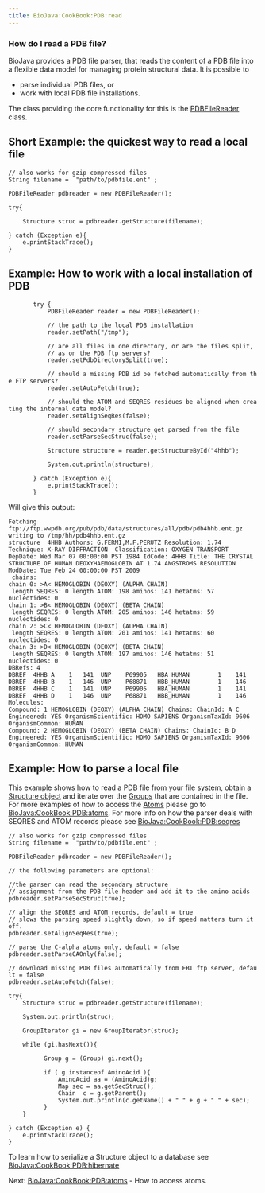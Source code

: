 ```yaml
---
title: BioJava:CookBook:PDB:read
---
```


### How do I read a PDB file?

BioJava provides a PDB file parser, that reads the content of a PDB file
into a flexible data model for managing protein structural data. It is
possible to

-   parse individual PDB files, or
-   work with local PDB file installations.

The class providing the core functionality for this is the
[PDBFileReader](http://www.biojava.org/docs/api/index.html?org/biojava/bio/structure/io/PDBFileReader.html)
class.

Short Example: the quickest way to read a local file
----------------------------------------------------

<java>

`// also works for gzip compressed files`  
`String filename =  "path/to/pdbfile.ent" ;`  
  
`PDBFileReader pdbreader = new PDBFileReader();`

`try{`

`    Structure struc = pdbreader.getStructure(filename);`  
`    `  
`} catch (Exception e){`  
`    e.printStackTrace();`  
`}`

</java>

Example: How to work with a local installation of PDB
-----------------------------------------------------

<java>

`       try {`  
`           PDBFileReader reader = new PDBFileReader();`

`           // the path to the local PDB installation`  
`           reader.setPath("/tmp");`  
`           `  
`           // are all files in one directory, or are the files split,`  
`           // as on the PDB ftp servers?`  
`           reader.setPdbDirectorySplit(true);`  
`           `  
`           // should a missing PDB id be fetched automatically from the FTP servers?`  
`           reader.setAutoFetch(true);`  
`           `  
`           // should the ATOM and SEQRES residues be aligned when creating the internal data model?`  
`           reader.setAlignSeqRes(false);`  
`           `  
`           // should secondary structure get parsed from the file`  
`           reader.setParseSecStruc(false);`  
`           `  
`           Structure structure = reader.getStructureById("4hhb");`  
`           `  
`           System.out.println(structure);`  
`           `  
`       } catch (Exception e){`  
`           e.printStackTrace();`  
`       }`

</java>

Will give this output:

    Fetching ftp://ftp.wwpdb.org/pub/pdb/data/structures/all/pdb/pdb4hhb.ent.gz
    writing to /tmp/hh/pdb4hhb.ent.gz
    structure  4HHB Authors: G.FERMI,M.F.PERUTZ Resolution: 1.74 Technique: X-RAY DIFFRACTION  Classification: OXYGEN TRANSPORT DepDate: Wed Mar 07 00:00:00 PST 1984 IdCode: 4HHB Title: THE CRYSTAL STRUCTURE OF HUMAN DEOXYHAEMOGLOBIN AT 1.74 ANGSTROMS RESOLUTION ModDate: Tue Feb 24 00:00:00 PST 2009 
     chains:
    chain 0: >A< HEMOGLOBIN (DEOXY) (ALPHA CHAIN)
     length SEQRES: 0 length ATOM: 198 aminos: 141 hetatms: 57 nucleotides: 0
    chain 1: >B< HEMOGLOBIN (DEOXY) (BETA CHAIN)
     length SEQRES: 0 length ATOM: 205 aminos: 146 hetatms: 59 nucleotides: 0
    chain 2: >C< HEMOGLOBIN (DEOXY) (ALPHA CHAIN)
     length SEQRES: 0 length ATOM: 201 aminos: 141 hetatms: 60 nucleotides: 0
    chain 3: >D< HEMOGLOBIN (DEOXY) (BETA CHAIN)
     length SEQRES: 0 length ATOM: 197 aminos: 146 hetatms: 51 nucleotides: 0
    DBRefs: 4
    DBREF  4HHB A    1   141  UNP    P69905   HBA_HUMAN        1    141
    DBREF  4HHB B    1   146  UNP    P68871   HBB_HUMAN        1    146
    DBREF  4HHB C    1   141  UNP    P69905   HBA_HUMAN        1    141
    DBREF  4HHB D    1   146  UNP    P68871   HBB_HUMAN        1    146
    Molecules: 
    Compound: 1 HEMOGLOBIN (DEOXY) (ALPHA CHAIN) Chains: ChainId: A C Engineered: YES OrganismScientific: HOMO SAPIENS OrganismTaxId: 9606 OrganismCommon: HUMAN 
    Compound: 2 HEMOGLOBIN (DEOXY) (BETA CHAIN) Chains: ChainId: B D Engineered: YES OrganismScientific: HOMO SAPIENS OrganismTaxId: 9606 OrganismCommon: HUMAN 

Example: How to parse a local file
----------------------------------

This example shows how to read a PDB file from your file system, obtain
a [Structure
object](http://www.biojava.org/docs/api/org/biojava/bio/structure/Structure.html)
and iterate over the
[Groups](http://www.biojava.org/docs/api/org/biojava/bio/structure/Group.html)
that are contained in the file. For more examples of how to access the
[Atoms](http://www.biojava.org/docs/api/org/biojava/bio/structure/Atom.html)
please go to <BioJava:CookBook:PDB:atoms>. For more info on how the
parser deals with SEQRES and ATOM records please see
<BioJava:CookBook:PDB:seqres> <java>

`// also works for gzip compressed files`  
`String filename =  "path/to/pdbfile.ent" ;`  
  
`PDBFileReader pdbreader = new PDBFileReader();`

`// the following parameters are optional: `

`//the parser can read the secondary structure`  
`// assignment from the PDB file header and add it to the amino acids`  
`pdbreader.setParseSecStruc(true);`

`// align the SEQRES and ATOM records, default = true   `  
`// slows the parsing speed slightly down, so if speed matters turn it off.`  
`pdbreader.setAlignSeqRes(true);`  
` `  
`// parse the C-alpha atoms only, default = false`  
`pdbreader.setParseCAOnly(false);`

`// download missing PDB files automatically from EBI ftp server, default = false`  
`pdbreader.setAutoFetch(false);`

`try{`  
`    Structure struc = pdbreader.getStructure(filename);`  
`    `  
`    System.out.println(struc);`

`    GroupIterator gi = new GroupIterator(struc);`

`    while (gi.hasNext()){`

`          Group g = (Group) gi.next();`  
`         `  
`          if ( g instanceof AminoAcid ){`  
`              AminoAcid aa = (AminoAcid)g;`  
`              Map sec = aa.getSecStruc();`  
`              Chain  c = g.getParent();`  
`              System.out.println(c.getName() + " " + g + " " + sec);`  
`          }                `  
`    }`

`} catch (Exception e) {`  
`    e.printStackTrace();`  
`}`

</java>

To learn how to serialize a Structure object to a database see
<BioJava:CookBook:PDB:hibernate>

Next: <BioJava:CookBook:PDB:atoms> - How to access atoms.
